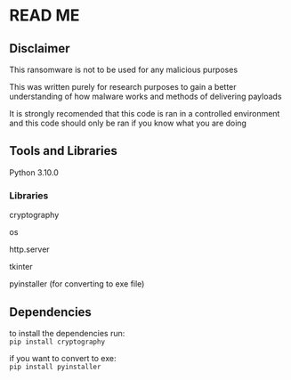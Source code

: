 # READ ME
## Disclaimer
This ransomware is not to be used for any malicious purposes 
   
This was written purely for research purposes to gain a better understanding of how malware works and methods of delivering payloads 
   
It is strongly recomended that this code is ran in a controlled environment and this code should only be ran if you know what you are doing

## Tools and Libraries
Python 3.10.0
### Libraries
cryptography 
  
os  
  
http.server 
  
tkinter   
  
pyinstaller (for converting to exe file) 
  

## Dependencies
to install the dependencies run:  
```pip install cryptography``` 
  
if you want to convert to exe:   
```pip install pyinstaller```
